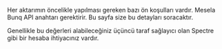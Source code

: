 Her aktarımın öncelikle yapılması gereken bazı ön koşulları vardır. Mesela Bunq API anahtarı gerektirir. Bu sayfa size bu detayları soracaktır.

Genellikle bu değerleri alabileceğiniz üçüncü taraf sağlayıcı olan Spectre gibi bir hesaba ihtiyacınız vardır.